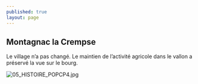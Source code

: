 ```yaml
---
published: true
layout: page
---
```


## Montagnac la Crempse

Le village n’a pas changé. Le maintien de l’activité agricole dans le vallon a préservé la vue sur le bourg.

![05_HISTOIRE_POPCP4.jpg]({{site.baseurl}}/data/images/5/histoire/05_HISTOIRE_POPCP4.jpg)